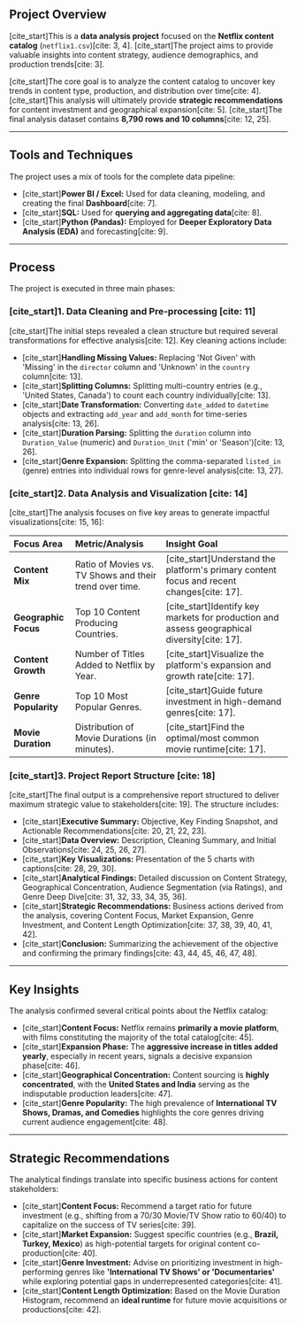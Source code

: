 

## Project Overview

[cite_start]This is a **data analysis project** focused on the **Netflix content catalog** (`netflix1.csv`)[cite: 3, 4]. [cite_start]The project aims to provide valuable insights into content strategy, audience demographics, and production trends[cite: 3].

[cite_start]The core goal is to analyze the content catalog to uncover key trends in content type, production, and distribution over time[cite: 4]. [cite_start]This analysis will ultimately provide **strategic recommendations** for content investment and geographical expansion[cite: 5]. [cite_start]The final analysis dataset contains **8,790 rows and 10 columns**[cite: 12, 25].

---

## Tools and Techniques

The project uses a mix of tools for the complete data pipeline:

* [cite_start]**Power BI / Excel:** Used for data cleaning, modeling, and creating the final **Dashboard**[cite: 7].
* [cite_start]**SQL:** Used for **querying and aggregating data**[cite: 8].
* [cite_start]**Python (Pandas):** Employed for **Deeper Exploratory Data Analysis (EDA)** and forecasting[cite: 9].

---

## Process

The project is executed in three main phases:

### [cite_start]1. Data Cleaning and Pre-processing [cite: 11]

[cite_start]The initial steps revealed a clean structure but required several transformations for effective analysis[cite: 12]. Key cleaning actions include:

* [cite_start]**Handling Missing Values:** Replacing 'Not Given' with 'Missing' in the `director` column and 'Unknown' in the `country` column[cite: 13].
* [cite_start]**Splitting Columns:** Splitting multi-country entries (e.g., 'United States, Canada') to count each country individually[cite: 13].
* [cite_start]**Date Transformation:** Converting `date_added` to `datetime` objects and extracting `add_year` and `add_month` for time-series analysis[cite: 13, 26].
* [cite_start]**Duration Parsing:** Splitting the `duration` column into `Duration_Value` (numeric) and `Duration_Unit` ('min' or 'Season')[cite: 13, 26].
* [cite_start]**Genre Expansion:** Splitting the comma-separated `listed_in` (genre) entries into individual rows for genre-level analysis[cite: 13, 27].

### [cite_start]2. Data Analysis and Visualization [cite: 14]

[cite_start]The analysis focuses on five key areas to generate impactful visualizations[cite: 15, 16]:

| Focus Area | Metric/Analysis | Insight Goal |
| :--- | :--- | :--- |
| **Content Mix** | Ratio of Movies vs. TV Shows and their trend over time. | [cite_start]Understand the platform's primary content focus and recent changes[cite: 17]. |
| **Geographic Focus** | Top 10 Content Producing Countries. | [cite_start]Identify key markets for production and assess geographical diversity[cite: 17]. |
| **Content Growth** | Number of Titles Added to Netflix by Year. | [cite_start]Visualize the platform's expansion and growth rate[cite: 17]. |
| **Genre Popularity** | Top 10 Most Popular Genres. | [cite_start]Guide future investment in high-demand genres[cite: 17]. |
| **Movie Duration** | Distribution of Movie Durations (in minutes). | [cite_start]Find the optimal/most common movie runtime[cite: 17]. |

### [cite_start]3. Project Report Structure [cite: 18]

[cite_start]The final output is a comprehensive report structured to deliver maximum strategic value to stakeholders[cite: 19]. The structure includes:

* [cite_start]**Executive Summary:** Objective, Key Finding Snapshot, and Actionable Recommendations[cite: 20, 21, 22, 23].
* [cite_start]**Data Overview:** Description, Cleaning Summary, and Initial Observations[cite: 24, 25, 26, 27].
* [cite_start]**Key Visualizations:** Presentation of the 5 charts with captions[cite: 28, 29, 30].
* [cite_start]**Analytical Findings:** Detailed discussion on Content Strategy, Geographical Concentration, Audience Segmentation (via Ratings), and Genre Deep Dive[cite: 31, 32, 33, 34, 35, 36].
* [cite_start]**Strategic Recommendations:** Business actions derived from the analysis, covering Content Focus, Market Expansion, Genre Investment, and Content Length Optimization[cite: 37, 38, 39, 40, 41, 42].
* [cite_start]**Conclusion:** Summarizing the achievement of the objective and confirming the primary findings[cite: 43, 44, 45, 46, 47, 48].

---

## Key Insights

The analysis confirmed several critical points about the Netflix catalog:

* [cite_start]**Content Focus:** Netflix remains **primarily a movie platform**, with films constituting the majority of the total catalog[cite: 45].
* [cite_start]**Expansion Phase:** The **aggressive increase in titles added yearly**, especially in recent years, signals a decisive expansion phase[cite: 46].
* [cite_start]**Geographical Concentration:** Content sourcing is **highly concentrated**, with the **United States and India** serving as the indisputable production leaders[cite: 47].
* [cite_start]**Genre Popularity:** The high prevalence of **International TV Shows, Dramas, and Comedies** highlights the core genres driving current audience engagement[cite: 48].

---

## Strategic Recommendations

The analytical findings translate into specific business actions for content stakeholders:

* [cite_start]**Content Focus:** Recommend a target ratio for future investment (e.g., shifting from a 70/30 Movie/TV Show ratio to 60/40) to capitalize on the success of TV series[cite: 39].
* [cite_start]**Market Expansion:** Suggest specific countries (e.g., **Brazil, Turkey, Mexico**) as high-potential targets for original content co-production[cite: 40].
* [cite_start]**Genre Investment:** Advise on prioritizing investment in high-performing genres like **'International TV Shows' or 'Documentaries'** while exploring potential gaps in underrepresented categories[cite: 41].
* [cite_start]**Content Length Optimization:** Based on the Movie Duration Histogram, recommend an **ideal runtime** for future movie acquisitions or productions[cite: 42].
